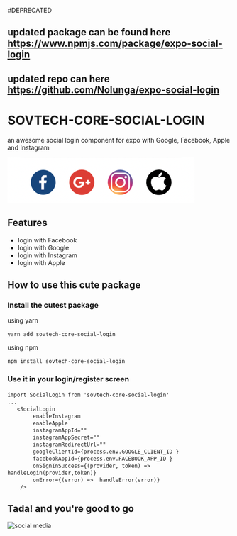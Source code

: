 #DEPRECATED

 ## updated package can be found here https://www.npmjs.com/package/expo-social-login 
 ## updated repo can here https://github.com/Nolunga/expo-social-login   


# SOVTECH-CORE-SOCIAL-LOGIN

an awesome social login component for expo with Google, Facebook, Apple and Instagram

![screenshot](image.png)

## Features

- login with Facebook
- login with Google
- login with Instagram
- login with Apple

## How to use this cute package

### Install the cutest package

using yarn

```
yarn add sovtech-core-social-login
```

using npm

```
npm install sovtech-core-social-login
```

### Use it in your login/register screen

```
import SocialLogin from 'sovtech-core-social-login'
...
   <SocialLogin
        enableInstagram
        enableApple
        instagramAppId=""
        instagramAppSecret=""
        instagramRedirectUrl=""
        googleClientId={process.env.GOOGLE_CLIENT_ID }
        facebookAppId={process.env.FACEBOOK_APP_ID }
        onSignInSuccess={(provider, token) => handleLogin(provider,token)}
        onError={(error) =>  handleError(error)}
    />

```

## Tada! and you're good to go

![social media](https://media.giphy.com/media/3QwogXfR2vfZS/giphy.gif)
